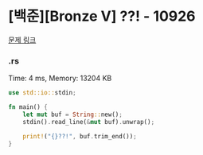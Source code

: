 # [백준][Bronze V] ??! - 10926

[문제 링크](https://www.acmicpc.net/problem/10926)

### .rs

Time: 4 ms, Memory: 13204 KB 

```rs
use std::io::stdin;

fn main() {
    let mut buf = String::new();
    stdin().read_line(&mut buf).unwrap();

    print!("{}??!", buf.trim_end());
}

```

